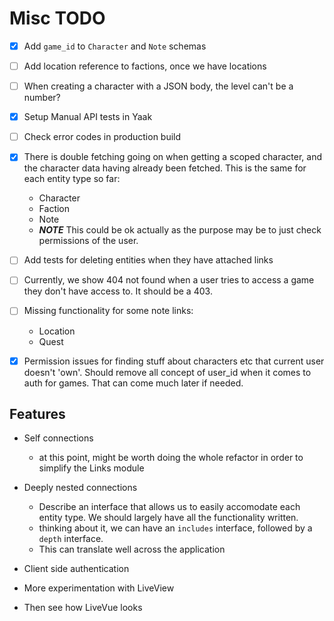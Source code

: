 # Misc TODO

- [x] Add `game_id` to `Character` and `Note` schemas
- [ ] Add location reference to factions, once we have locations
- [ ] When creating a character with a JSON body, the level can't be a number?

- [x] Setup Manual API tests in Yaak
- [ ] Check error codes in production build

- [x] There is double fetching going on when getting a scoped character, and the character data having already been fetched. This is the same for each entity type so far:
    - Character
    - Faction
    - Note
    - ***NOTE*** This could be ok actually as the purpose may be to just check permissions of the user.

- [ ] Add tests for deleting entities when they have attached links

- [ ] Currently, we show 404 not found when a user tries to access a game they don't have access to. It should be a 403.

- [ ] Missing functionality for some note links:
    - Location
    - Quest

- [x] Permission issues for finding stuff about characters etc that current user doesn't 'own'. Should remove all concept of user_id when it comes to auth for games. That can come much later if needed.


## Features
- Self connections
    - at this point, might be worth doing the whole refactor in order to simplify the Links module

- Deeply nested connections
    - Describe an interface that allows us to easily accomodate each entity type. We should largely have all the functionality written.
    - thinking about it, we can have an `includes` interface, followed by a `depth` interface. 
    - This can translate well across the application

- Client side authentication
- More experimentation with LiveView
- Then see how LiveVue looks
